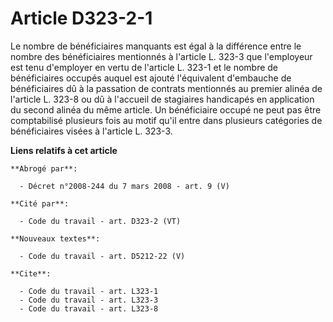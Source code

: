 # Article D323-2-1

Le nombre de bénéficiaires manquants est égal à la différence entre le nombre des bénéficiaires mentionnés à l'article L.
323-3 que l'employeur est tenu d'employer en vertu de l'article L. 323-1 et le nombre de bénéficiaires occupés auquel est
ajouté l'équivalent d'embauche de bénéficiaires dû à la passation de contrats mentionnés au premier alinéa de l'article L.
323-8 ou dû à l'accueil de stagiaires handicapés en application du second alinéa du même article. Un bénéficiaire occupé ne
peut pas être comptabilisé plusieurs fois au motif qu'il entre dans plusieurs catégories de bénéficiaires visées à l'article
L. 323-3.

**Liens relatifs à cet article**

	**Abrogé par**:

	  - Décret n°2008-244 du 7 mars 2008 - art. 9 (V)

	**Cité par**:

	  - Code du travail - art. D323-2 (VT)

	**Nouveaux textes**:

	  - Code du travail - art. D5212-22 (V)

	**Cite**:

	  - Code du travail - art. L323-1
	  - Code du travail - art. L323-3
	  - Code du travail - art. L323-8
